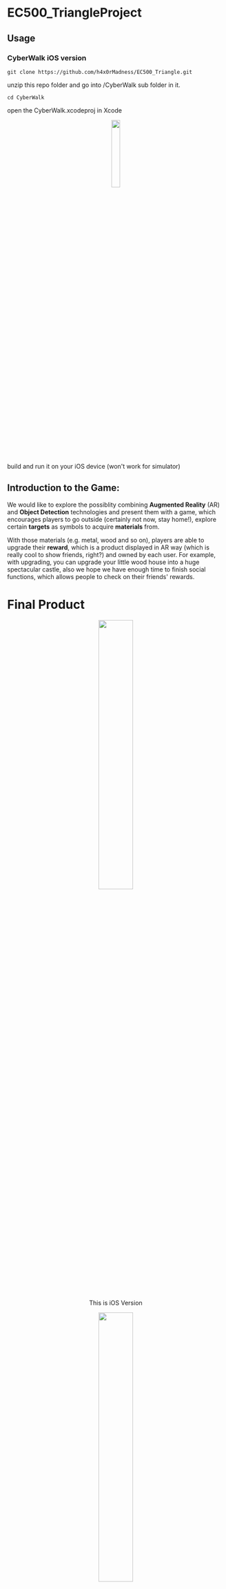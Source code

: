 

# EC500_TriangleProject

## Usage

### CyberWalk iOS version

```
git clone https://github.com/h4x0rMadness/EC500_Triangle.git
```
unzip this repo folder and go into /CyberWalk sub folder in it.

```
cd CyberWalk
```

open the CyberWalk.xcodeproj in Xcode

<p align="center">
    <img src="https://github.com/h4x0rMadness/EC500_Triangle/blob/master/pics/icon.jpg" width="20%"/>
</p>

build and run it on your iOS device (won't work for simulator)

## Introduction to the Game:

We would like to explore the possiblity combining **Augmented Reality** (AR) and **Object Detection** technologies and present them with a game, which encourages players to go outside (certainly not now, stay home!), explore certain **targets** as symbols to acquire **materials** from. 

With those materials (e.g. metal, wood and so on), players are able to upgrade their **reward**, which is a product displayed in AR way (which is really cool to show friends, right?) and owned by each user. For example, with upgrading, you can upgrade your little wood house into a huge spectacular castle, also we hope we have enough time to finish social functions, which allows people to check on their friends' rewards.


# Final Product 

<p align="center">
    <img src="https://github.com/h4x0rMadness/EC500_Triangle/blob/master/pics/demo.gif" width="40%"/>
</p>
<p align="center">
    This is iOS Version
</p>

<p align="center">
    <img src="https://github.com/h4x0rMadness/EC500_Triangle/blob/master/pics/demo_a.gif" width="40%"/>
</p>
<p align="center">
    This is Android Version
</p>

## User Story:
- As a **game player**, I want to combine online games with real life. I not only can play games on the phone, but also can take physical activities outside.
- As a **sponsor**, I want to display my product in game to attract more customers.




## Minimum Valuable Product: 

- **Object Detection**

  - Recognize the objects and classify them by labeling. For example, if we use a camera to scan the wooden chair, and it will return what it is and label it with wood.

- **Profile page**
  - This is a visualization page for users to see what resources and the amount they have collected. Besides, they can use these resources to build their own architecture.

- **AR**
  - When users start their camera and point to the open area, the architecture will display here by AR.

## Tech: 
- Object Detection
- Augmented Reality, Unity
- Swift, C#, Python
- AWS


# Sprint 1: 

## Taskboard:

- [x] Determine details of the game 
- [x] Display basic (level 1) reward architecture
- [ ] Connect Object Detection
- [x] Have at least one sample conversion from acquired object to materials
- [ ] \*Login/logout

# Sprint 2:

## Taskboard:

- [ ] Deployment on iOS
- [x] Other pages in app
- [x] Connect with Object Detection 
- [ ] \*Server Configuration

# Sprint 3:

## Taskboard:

- [x] Create iOS and Android Profile Page
- [x] Realize iOS and Android object detection
- [x] Display Reward architecture in AR way
